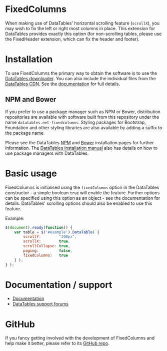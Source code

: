 # FixedColumns

When making use of DataTables' horizontal scrolling feature (`scrollX`), you may wish to fix the left or right most columns in place. This extension for DataTables provides exactly this option (for non-scrolling tables, please use the FixedHeader extension, which can fix the header and footer).


# Installation

To use FixedColumns the primary way to obtain the software is to use the [DataTables downloader](//datatables.net/download). You can also include the individual files from the [DataTables CDN](//cdn.datatables.net). See the [documentation](http://datatables.net/extensions/fixedcolumns/) for full details.

## NPM and Bower

If you prefer to use a package manager such as NPM or Bower, distribution repositories are available with software built from this repository under the name `datatables.net-fixedcolumns`. Styling packages for Bootstrap, Foundation and other styling libraries are also available by adding a suffix to the package name.

Please see the DataTables [NPM](//datatables.net/download/npm) and [Bower](//datatables.net/download/bower) installation pages for further information. The [DataTables installation manual](//datatables.net/manual/installation) also has details on how to use package managers with DataTables.


# Basic usage

FixedColumns is initialised using the `fixedColumns` option in the DataTables constructor - a simple boolean `true` will enable the feature. Further options can be specified using this option as an object - see the documentation for details. DataTables' scrolling options should also be enabled to use this feature.

Example:

```js
$(document).ready(function() {
	var table = $('#example').DataTable( {
		scrollY:        "300px",
		scrollX:        true,
		scrollCollapse: true,
		paging:         false,
		fixedColumns:   true
	} );
} );
```


# Documentation / support

* [Documentation](https://datatables.net/extensions/fixedcolumns/)
* [DataTables support forums](http://datatables.net/forums)


# GitHub

If you fancy getting involved with the development of FixedColumns and help make it better, please refer to its [GitHub repo](https://github.com/DataTables/FixedColumns).
